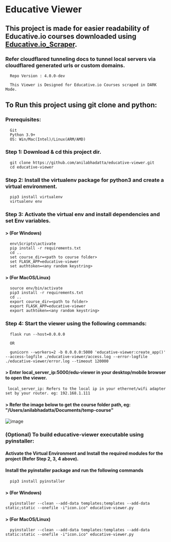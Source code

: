 # Educative Viewer

## This project is made for easier readability of Educative.io courses downloaded using [Educative.io_Scraper](https://github.com/anilabhadatta/educative.io_scraper).

### Refer cloudflared tunneling docs to tunnel local servers via cloudflared generated urls or custom domains.

      Repo Version : 4.0.0-dev

      This Viewer is Designed for Educative.io Courses scraped in DARK Mode.

## To Run this project using git clone and python:

### Prerequisites:

      Git
      Python 3.9+
      OS: Win/Mac(Intel)/Linux(ARM/AMD)

### Step 1: Download & cd this project dir.

      git clone https://github.com/anilabhadatta/educative-viewer.git
      cd educative-viewer

### Step 2: Install the virtualenv package for python3 and create a virtual environment.

      pip3 install virtualenv
      virtualenv env

### Step 3: Activate the virtual env and install dependencies and set Env variables.

#### > (For Windows)

      env\Scripts\activate
      pip install -r requirements.txt
      cd ..
      set course_dir=<path to course folder>
      set FLASK_APP=educative-viewer
      set authtoken=<any random keystring>
      

#### > (For MacOS/Linux)

      source env/bin/activate
      pip3 install -r requirements.txt
      cd ..
      export course_dir=<path to folder>
      export FLASK_APP=educative-viewer
      export authtoken=<any random keystring>
      

### Step 4: Start the viewer using the following commands:

      flask run --host=0.0.0.0

      OR

      gunicorn --workers=2 -b 0.0.0.0:5000 'educative-viewer:create_app()' --access-logfile ./educative-viewer/access.log --error-logfile ./educative-viewer/error.log --timeout 120000

#### > Enter local_server_ip:5000/edu-viewer in your desktop/mobile browser to open the viewer.

     local_server_ip: Refers to the local ip in your ethernet/wifi adapter set by your router. eg: 192.168.1.111

#### > Refer the image below to get the course folder path, eg: "/Users/anilabhadatta/Documents/temp-course"

![image](https://i.imgur.com/sQQlJGI.jpg)

### (Optional) To build educative-viewer executable using pyinstaller:

#### Activate the Virtual Environment and Install the required modules for the project (Refer Step 2, 3, 4 above).

#### Install the pyinstaller package and run the following commands

      pip3 install pyinstaller

#### > (For Windows)

      pyinstaller --clean --add-data templates;templates --add-data static;static --onefile -i"icon.ico" educative-viewer.py

#### > (For MacOS/Linux)

      pyinstaller --clean --add-data templates:templates --add-data static:static --onefile -i"icon.ico" educative-viewer.py
